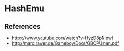 # HashEmu

References
-------

- https://www.youtube.com/watch?v=HyzD8pNlpwI
- http://marc.rawer.de/Gameboy/Docs/GBCPUman.pdf
